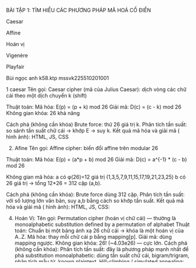 BÀI TẬP 1: TÌM HIỂU CÁC PHƯƠNG PHÁP MÃ HOÁ CỔ ĐIỂN

Caesar

Affine

Hoán vị

Vigenère

Playfair

Bùi ngọc anh k58.ktp
mssvk225510201001

1 caesar
Tên gọi: Caesar cipher (mã của Julius Caesar): dịch vòng các chữ cái theo một dịch chuyển k (shift)

Thuật toán:
Mã hóa: E(p) = (p + k) mod 26
Giải mã: D(c) = (c - k) mod 26
Không gian khóa: 26 khả năng

Cách phá (không cần khóa)
Brute force: thử 26 giá trị k.
Phân tích tần suất: so sánh tần suất chữ cái -> khớp E -> suy k.
Kết quả mã hóa và giải mã ( hình ảnh):
HTML, JS, CSS

2. Afine
Tên gọi: Affine cipher: biến đổi affine trên modular 26

Thuật toán:
Mã hóa: E(p) = (a*p + b) mod 26
Giải mã: D(c) = a^{-1} * (c - b) mod 26

Không gian mã hóa:
a có φ(26)=12 giá trị (1,3,5,7,9,11,15,17,19,21,23,25)
b có 26 giá trị → tổng 12*26 = 312 cặp (a,b).

Cách phá (không cần khóa):
Brute force dùng 312 cặp.
Phân tích tần suất: với số lượng lớn văn bản, suy a,b bằng cách so khớp tần suất.
Kết quả mã hóa và giải mã ( hình ảnh):
HTML, JS, CSS:

4. Hoán Vị:
Tên gọi: Permutation cipher (hoán vị chữ cái) — thường là monoalphabetic substitution defined by a permutation of alphabet
Thuật toán:
Chuẩn bị một bảng ánh xạ 26 chữ cái → khóa là một hoán vị của A..Z.
Mã hóa: thay mỗi chữ cái p bằng mapping[p].
Giải mã: dùng mapping ngược.
Không gian khóa: 26! (~4.03e26) — cực lớn.
Cách phá (không cần khóa):
Phân tích tần suất: đây là phương pháp mạnh nhất để phá substitution monoalphabetic: dùng tần suất chữ cái, bigram/trigram, phân tích mẫu từ, known plaintext.
Hill-climbing / simulated annealing: thuật toán tối ưu hóa trên không gian hoán vị với hàm mục tiêu là độ tương đồng tần suất n-gram.
Kết quả mã hóa và giải mã ( hình ảnh):
HTML, JS, CSS:

5. Vigenère
Tên gọi: Vigenère cipher — polyalphabetic substitution dùng khóa chữ.
Thuật toán:
Khóa: chuỗi chữ cái K = k0 k1 ... k(m-1).
Mã hóa: E(p_i) = (p_i + k_{i mod m}) mod 26
Giải mã: D(c_i) = (c_i - k_{i mod m}) mod 26
Không gian khóa: Nếu khóa dài m: 26^m. Nếu khóa có độ dài không biết, không gian lớn.
Cách phá (không cần khóa):
Kasiski test: tìm khoảng cách giữa các mẫu lặp lại để ước lượng độ dài khóa m.
Friedman test: dùng chỉ số tương đồng để ước lượng m.
Khi biết m → phân chia văn bản thành m dãy, mỗi dãy là Caesar cipher → phá bằng phân tích tần suất / xác suất.
Kết quả mã hóa và giải mã ( hình ảnh):
HTML, JS, CSS:

6. PlayFair
Tên gọi: Playfair cipher — mã hai chữ một (digraph cipher) dùng ma trận 5×5.
Quy ước riêng của thuật toán PlayFair:
Thông thường gộp J vào I (hoặc bỏ Q) để được 25 chữ cái.
Chia văn bản thành cặp (digraph). Nếu một cặp có hai chữ cái giống nhau thì chèn ký tự filler (thường là X) giữa chúng. Nếu chữ lẻ thì padding X
Thuật toán:
Xây ma trận 5×5 từ khóa (ghi các chữ khóa không lặp, rồi các chữ cái còn lại).
Với digraph (a,b):
Nếu a và b cùng hàng → thay mỗi chữ bằng chữ bên phải tiếp theo (mã hóa) / trái (giải mã).
Nếu cùng cột → thay bằng chữ bên dưới (mã hóa) / trên (giải mã).
Nếu khác hàng/cột → thay bằng 2 chữ ở hàng tương ứng và cột giao nhau (hình chữ nhật): a -> (row_a, col_b), b -> (row_b, col_a).
Không gian khóa: Ma trận 5×5 với 25 chữ cái → số khóa ~ 25! / (số cấu hình tương đương...) rất lớn.
Cách phá (không cần khóa):

Phân tích digram (tần suất cặp chữ): Playfair làm thay đổi phân bố digram nên dùng phân tích digram + heuristics.
Hill-climbing: tối ưu ma trận khoá để tăng likelihood (cách tương tự substitution nhưng dùng digram).
Known plaintext attacks: nếu biết một phần plaintext, suy ma trận.
Kết quả mã hóa và giải mã ( hình ảnh):

HTML, JS, CSS:
